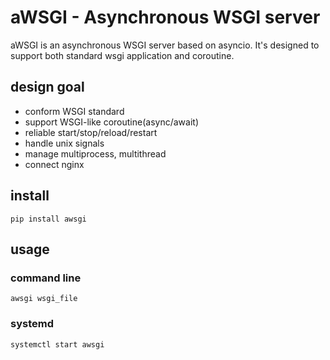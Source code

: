 # aWSGI - Asynchronous WSGI server
aWSGI is an asynchronous WSGI server based on asyncio. It's designed to support both standard wsgi application and coroutine.

## design goal
 * conform WSGI standard
 * support WSGI-like coroutine(async/await)
 * reliable start/stop/reload/restart
 * handle unix signals
 * manage multiprocess, multithread
 * connect nginx

## install

	pip install awsgi

## usage
### command line
	
	awsgi wsgi_file
	
### systemd
	
	systemctl start awsgi
	
